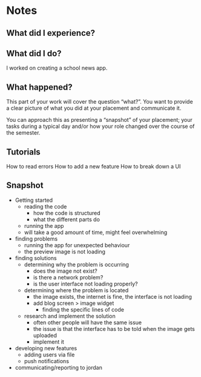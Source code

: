 # Notes

## What did I experience?

## What did I do?

I worked on creating a school news app.

## What happened?

This part of your work will cover the question “what?”. You want to provide a clear picture of what you did at your placement and communicate it. 

You can approach this as presenting a “snapshot” of your placement; your tasks during a typical day and/or how your role changed over the course of the semester.

## Tutorials 

How to read errors
How to add a new feature
How to break down a UI

## Snapshot

- Getting started
  - reading the code
    - how the code is structured
    - what the different parts do
  - running the app
  - will take a good amount of time, might feel overwhelming
- finding problems
  - running the app for unexpected behaviour
  - the preview image is not loading
- finding solutions
  - determining why the problem is occurring
    - does the image not exist?
    - is there a network problem?
    - is the user interface not loading properly?
  - determining where the problem is located
    - the image exists, the internet is fine, the interface is not loading
    - add blog screen > image widget
      - finding the specific lines of code
  - research and implement the solution
    - often other people will have the same issue
    - the issue is that the interface has to be told when the image gets uploaded
    - implement it
- developing new features
  - adding users via file
  - push notifications
- communicating/reporting to jordan